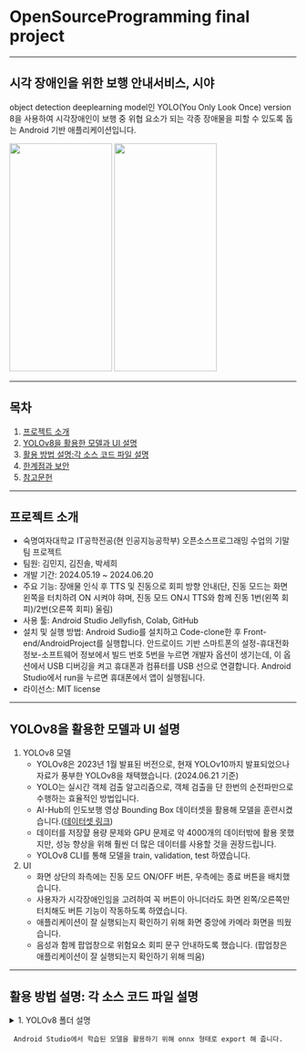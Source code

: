 # OpenSourceProgramming final project
---
## 시각 장애인을 위한 보행 안내서비스, 시야
object detection deeplearning model인 YOLO(You Only Look Once) version 8을 사용하여 시각장애인이 보행 중 위협 요소가 되는 각종 장애물을 피할 수 있도록 돕는 Android 기반 애플리케이션입니다.

<img src="https://github.com/jinsol24/OSS-project/assets/144991060/79ac8dcb-d835-46ab-97bc-db1b46fca0cc.png" width="180" height="400"/>
<img src="https://github.com/jinsol24/OSS-project/assets/144991060/09f8e6fb-8632-4d39-a056-0198621671e9.png" width="180" height="400"/>

---
## 목차
1. [프로젝트 소개](#프로젝트-소개)
2. [YOLOv8을 활용한 모델과 UI 설명](#YOLOv8을-활용한-모델과-UI-설명)
3. [활용 방법 설명:각 소스 코드 파일 설명](#활용-방법-설명각-소스-코드-파일-설명)
4. [한계점과 보안](#한계점과-보안)
5. [참고문헌](#참고문헌)
---
## 프로젝트 소개
+ 숙명여자대학교 IT공학전공(현 인공지능공학부) 오픈소스프로그래밍 수업의 기말 팀 프로젝트
+ 팀원: 김민지, 김진솔, 박세희
+ 개발 기간: 2024.05.19 ~ 2024.06.20
+ 주요 기능: 장애물 인식 후 TTS 및 진동으로 회피 방향 안내(단, 진동 모드는 화면 왼쪽을 터치하려 ON 시켜야 햐며, 진동 모드 ON시 TTS와 함께 진동 1번(왼쪽 회피)/2번(오른쪽 회피) 울림)
+ 사용 툴: Android Studio Jellyfish, Colab, GitHub
+ 설치 및 실행 방법: Android Sudio를 설치하고 Code-clone한 후 Front-end/AndroidProject를 실행합니다. 안드로이드 기반 스마트폰의 설정-휴대전화 정보-소프트웨어 정보에서 빌드 번호 5번을 누르면 개발자 옵션이 생기는데, 이 옵션에서 USB 디버깅을 켜고 휴대폰과 컴퓨터를 USB 선으로 연결합니다. Android Studio에서 run을 누르면 휴대폰에서 앱이 실행됩니다.
+ 라이선스: MIT license
---
## YOLOv8을 활용한 모델과 UI 설명
1. YOLOv8 모델
   - YOLOv8은 2023년 1월 발표된 버전으로, 현재 YOLOv10까지 발표되었으나 자료가 풍부한 YOLOv8을 채택했습니다. (2024.06.21 기준)
   - YOLO는 실시간 객체 검출 알고리즘으로, 객체 검출을 단 한번의 순전파만으로 수행하는 효율적인 방법입니다.
   - AI-Hub의 인도보행 영상 Bounding Box 데이터셋을 활용해 모델을 훈련시켰습니다.([데이터셋 링크](https://www.aihub.or.kr/aihubdata/data/view.do?currMenu=&topMenu=&aihubDataSe=data&dataSetSn=189))
   - 데이터를 저장햘 용량 문제와 GPU 문제로 약 4000개의 데이터밖에 활용 못했지만, 성능 향상을 위해 훨씬 더 많은 데이터를 사용할 것을 권장드립니다.
   - YOLOv8 CLI를 통해 모델을 train, validation, test 하였습니다.
2. UI
   - 화면 상단의 좌측에는 진동 모드 ON/OFF 버튼, 우측에는 종료 버튼을 배치했습니다.
   - 사용자가 시각장애인임을 고려하여 꼭 버튼이 아니더라도 화면 왼쪽/오른쪽만 터치해도 버튼 기능이 작동하도록 하였습니다.
   - 애플리케이션이 잘 실행되는지 확인하기 위해 화면 중앙에 카메라 화면을 띄웠습니다.
   - 음성과 함께 팝업창으로 위험요소 회피 문구 안내하도록 했습니다. (팝업창은 애플리케이션이 잘 실행되는지 확인하기 위해 띄움)
---
## 활용 방법 설명: 각 소스 코드 파일 설명

<details>
<summary>1. YOLOv8 폴더 설명</summary>

- Colab의 GPU와 Google Drive을 사용해 YOLOv8 모델을 학습시켰습니다. 따라서 Colab에서 GPU를 연결한 뒤, Google Drive를 mount해야 합니다.
- xmlToyolo.ipynb 파일

    XML 형식의 라벨링 format을 YOLO format으로 변경해 저장하는 소스코드입니다.
    
    AI-hub에서 인도보행 Bounding Box 데이터셋을 다운로드 받으면 여러 개의 폴더로 나누어져 있습니다. Bbox_****(ex. Bbox_0001) 이름의 폴더가 폴더에 저장되었는지 확인하는 소스 코드 파일입니다.

    해당 소스코드의 텍스트(주석)을 참고하면 더 도움이 될 수 있습니다.

    labels 폴더로 label이 있는 XML 파일을 옮기는 소스 코드가 포함되어 있습니다. 이는 xmlTOyolo.ipynb 파일을 실행하기 전에 수행하는 것을 권장드립니다.

    위의 코드가 수행되었다면 images/Bbox_****과 labels/Bbox_****에는 각각 이미지와 이 이미지에 해당하는 라벨이 저장되어 있습니다. 
    제대로 저장되어 있는지 확인하기 위해 소스코드의 '폴더에 있는 파일 개수 세기'를 실행합니다. images/Bbox_****과 labels/Bbox_**** 안에 있는 파일 개수 차이가 1이라면 제대로 저장된 것입니다. (labels/Bbox_****에는 xml 파일이 있기 때문에 파일 개수가 하나 더 많습니다.)

    제대로 저장이 안 되어 있다면 폴더를 확인하여 중복되거나 없는 이미지 파일, 라벨 파일이 있는지 확인해 수정합니다.

    제대로 저장되었다면 'xml 파일 지우기' 부분을 실행하여 xml 파일을 삭제합니다.

    삭제 후, '정리된 label과 image를 my_data/train으로 옮기기'를 실행합니다. 이후, my_data/test와 my_data/val에도 같은 작업을 수행해 모델 훈련을 준비합니다.(단, 폴더 구조는 아래와 같아야 합니다.)

    <img src="https://github.com/jinsol24/OSS-project/assets/144991060/e90f54ad-0622-4398-817a-a5128db448f6.png" width="190" height="300"/>

- data.yaml

    YOLOv8 기준 yaml 파일입니다.

    자신이 활용하는 데이터셋의 클래스와 폴더 경로를 참고하여 작성해주세요. PATH에는 데이터 경로가 들어가야 하며, train, test, val에는 이미지 폴더의 경로가 들어가야 합니다.

- yolov8.ipynb

    YOLOv8 CLI를 활용해 모델을 훈련 시킵니다.

    파일의 위치를 제대로 확인해야 합니다. data.yaml 파일의 경로가 해당 위치와 같은 곳에 있는지 확인해주세요. 같은 곳에 있지 않다면 경로를 수정해주세요. (이에 해당하는 코드도 파일에 있습니다)

    제대로 되었다면 train, test, val을 순서대로 실행해줍니다.

</details>
  
     
     Android Studio에서 학습된 모델을 활용하기 위해 onnx 형태로 export 해 줍니다.



